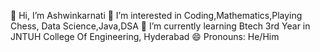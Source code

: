 👋 Hi, I’m Ashwinkarnati
👀 I’m interested in Coding,Mathematics,Playing Chess, Data Science,Java,DSA
🌱 I’m currently learning Btech 3rd Year in JNTUH College Of Engineering, Hyderabad
😄 Pronouns: He/Him


